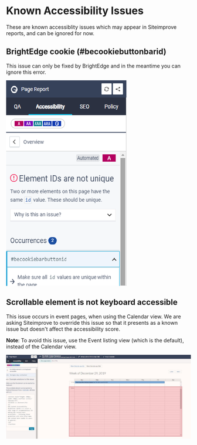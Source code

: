 # Known Accessibility Issues 

These are known accessiblity issues which may appear in Siteimprove reports, and can be ignored for now.

## BrightEdge cookie (#becookiebuttonbarid)

This issue can only be fixed by BrightEdge and in the meantime you can ignore this error.

![Siteimprove Report](../.gitbook/assets/becookie.png)

## Scrollable element is not keyboard accessible

This issue occurs in event pages, when using the Calendar view. We are asking Siteimprove to override this issue so that it presents as a known issue but doesn't affect the accessibility score.

**Note**: To avoid this issue, use the Event listing view (which is the default), instead of the Calendar view.

![Siteimprove Screenshot](../.gitbook/assets/scrollelem.png)
